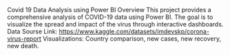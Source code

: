 Covid 19 Data Analysis using Power BI
Overview
This project provides a comprehensive analysis of COVID-19 data using Power BI. The goal is to visualize the spread and impact of the virus through interactive dashboards.
Data Sourse Link: https://www.kaggle.com/datasets/imdevskp/corona-virus-report
Visualizations: Country comparison, new cases, new recovery, new death.
